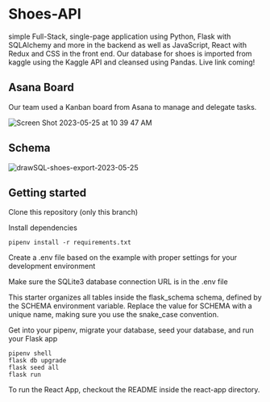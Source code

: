 # Shoes-API

simple Full-Stack, single-page application using Python, Flask with SQLAlchemy and more in the backend as well as JavaScript, React with Redux and CSS in the front end. Our database for shoes is imported from kaggle using the Kaggle API and cleansed using Pandas. Live link coming!

## Asana Board

Our team used a Kanban board from Asana to manage and delegate tasks.

![Screen Shot 2023-05-25 at 10 39 47 AM](https://github.com/Jessie-Baron/Shoes-API/assets/101578812/67cb04b5-b2af-4c28-9ba5-a84877cc5bff)



## Schema

![drawSQL-shoes-export-2023-05-25](https://github.com/Jessie-Baron/Shoes-API/assets/101578812/d054beda-0aec-4b3b-a21a-00667d724895)


## Getting started

Clone this repository (only this branch)

Install dependencies

    pipenv install -r requirements.txt
    
Create a .env file based on the example with proper settings for your development environment

Make sure the SQLite3 database connection URL is in the .env file

This starter organizes all tables inside the flask_schema schema, defined by the SCHEMA environment variable. Replace the value for SCHEMA with a unique name, making sure you use the snake_case convention.

Get into your pipenv, migrate your database, seed your database, and run your Flask app

    pipenv shell
    flask db upgrade
    flask seed all
    flask run

To run the React App, checkout the README inside the react-app directory.
